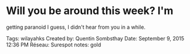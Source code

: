 # Will you be around this week? l'm
getting paranoid I guess, I didn't hear
from you in a while.

Tags: wilayahks
Created by: Quentin Sombsthay
Date: September 9, 2015 12:36 PM
Réseau: Surespot
notes: gold